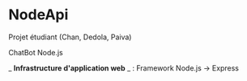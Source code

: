 # NodeApi
Projet étudiant (Chan, Dedola, Paiva)

ChatBot Node.js

_ **Infrastructure d'application web** _ : Framework Node.js -\> Express